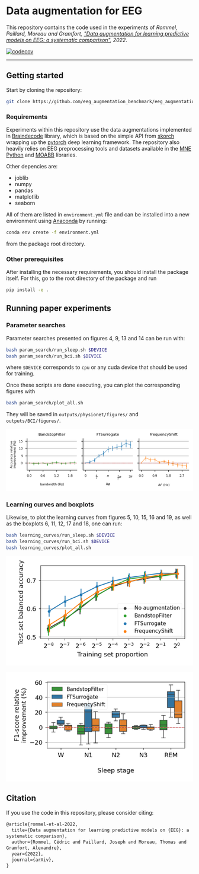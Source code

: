 # Data augmentation for EEG

This repository contains the code used in the experiments of _Rommel, Paillard, Moreau and Gramfort, ["Data augmentation for learning predictive models on EEG: a systematic comparison"](https://arxiv.org/abs/2206.14483), 2022_.

[![codecov](https://codecov.io/gh/eeg-augmentation-benchmark/eeg-augmentation-benchmark-2022/branch/main/graph/badge.svg?token=ZQJKAAN68O)](https://codecov.io/gh/eeg-augmentation-benchmark/eeg-augmentation-benchmark-2022)

---

## Getting started

Start by cloning the repository:
```bash
git clone https://github.com/eeg_augmentation_benchmark/eeg_augmentation_benchmark-2022.git
```

### Requirements

Experiments within this repository use the data augmentations implemented in
[Braindecode](https://braindecode.org/) library, which is based on the simple API from [skorch](https://skorch.readthedocs.io/en/stable/) wrapping up the [pytorch](https://pytorch.org/) deep learning framework. The repository also heavily relies on EEG preprocessing tools and datasets available in the [MNE Python](https://mne.tools/stable/index.html)
and [MOABB](http://moabb.neurotechx.com/docs/index.html) libraries.

Other depencies are:
- joblib
- numpy
- pandas
- matplotlib
- seaborn

All of them are listed in `environment.yml` file and can be installed into a new environment using [Anaconda](https://www.anaconda.com/products/distribution) by running:
```bash
conda env create -f environment.yml
```
from the package root directory.

### Other prerequisites

After installing the necessary requirements, you should install the package
itself. For this, go to the root directory of the package and run
```bash
pip install -e .
```

## Running paper experiments

### Parameter searches

Parameter searches presented on figures 4, 9, 13 and 14 can be run with:
```bash
bash param_search/run_sleep.sh $DEVICE
bash param_search/run_bci.sh $DEVICE
```
where `$DEVICE` corresponds to `cpu` or any cuda device that should be used for training.

Once these scripts are done executing, you can plot the corresponding figures with
```bash
bash param_search/plot_all.sh
```
They will be saved in `outputs/physionet/figures/` and `outputs/BCI/figures/`.

![parameter search example](assets/param-search-physionet-frequency.png "Parameter search example")

### Learning curves and boxplots

Likewise, to plot the learning curves from figures 5, 10, 15, 16 and 19, as well as the boxplots 6, 11, 12, 17 and 18, one can run:
```bash
bash learning_curves/run_sleep.sh $DEVICE
bash learning_curves/run_bci.sh $DEVICE
bash learning_curves/plot_all.sh
```

![learning curve example](assets/LR-physionet-frequency.png "Learning curve example")

![boxplot example](assets/box-physionet-frequency.png "Boxplot example")

## Citation

If you use the code in this repository, please consider citing:
```
@article{rommel-et-al-2022,
  title={Data augmentation for learning predictive models on {EEG}: a systematic comparison},
  author={Rommel, Cédric and Paillard, Joseph and Moreau, Thomas and Gramfort, Alexandre},
  year={2022},
  journal={arXiv},
}
```
